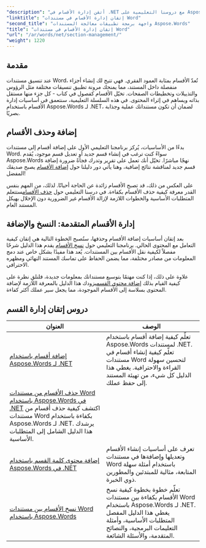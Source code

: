```yaml
---
"description": "أتقن إدارة الأقسام في .NET مع دروسنا التعليمية على Aspose.Words. تعلم كيفية إضافة الأقسام وحذفها ونسخها وإضافتها بسلاسة في مستندات Word."
"linktitle": "إتقان إدارة الأقسام في مستندات Word"
"second_title": "واجهة برمجة تطبيقات معالجة المستندات Aspose.Words"
"title": "إتقان إدارة الأقسام في مستندات Word"
"url": "/ar/words/net/section-management/"
"weight": 1220
---
```


## مقدمة

عند تنسيق مستندات Word، تُعدّ الأقسام بمثابة العمود الفقري. فهي تتيح لك إنشاء أجزاء منفصلة داخل المستند، مما يمنحك مرونة تطبيق تنسيقات مختلفة مثل الرؤوس والتذييلات وتخطيطات الصفحات. تخيّل الأقسام كفصول في كتاب - كل جزء منها مستقل بذاته ويساهم في إثراء المحتوى. في هذه السلسلة التعليمية، سنتعمق في أساسيات إدارة الأقسام باستخدام Aspose.Words لـ .NET، لضمان أن تكون مستنداتك عملية وجذابة بصريًا.

## إضافة وحذف الأقسام

بدءًا من الأساسيات، يُركز برنامجنا التعليمي الأول على إضافة أقسام إلى مستندات Word. سواءً كنت ترغب في إنشاء قسم جديد أو تعديل قسم موجود، يُقدم Aspose.Words نهجًا مباشرًا. تخيّل أنك تعمل على تقرير وتدرك فجأةً ضرورة إضافة قسم جديد لمناقشة نتائج إضافية، وهنا يأتي دور دليلنا حول [إضافة الأقسام](./adding-sections/) يصبح صديقك المفضل! 

على العكس من ذلك، قد تصبح الأقسام زائدة عن الحاجة أحيانًا. لذلك، من المهم بنفس القدر معرفة كيفية حذف الأقسام بكفاءة. في درسنا التعليمي حول [حذف الأقسام](./delete-sections-word-document/)ستتعلم المتطلبات الأساسية والخطوات اللازمة لإزالة الأقسام غير الضرورية دون الإخلال بهيكل المستند العام. 

## إدارة الأقسام المتقدمة: النسخ والإضافة

بعد إتقان أساسيات إضافة الأقسام وحذفها، ستُصبح الخطوة التالية هي إتقان كيفية التعامل مع المحتوى الحالي. برنامجنا التعليمي حول [نسخ الأقسام](./copy-sections-word-documents/) يقدم هذا الدليل شرحًا مفصلاً لكيفية نقل الأقسام بين المستندات. يُعد هذا مفيدًا بشكل خاص عند دمج المعلومات من مصادر مختلفة، مما يضمن الحفاظ على تماسك المستند النهائي ومظهره الاحترافي. 

علاوة على ذلك، إذا كنت مهتمًا بتوسيع مستنداتك بمعلومات جديدة، فلنلقِ نظرة على كيفية القيام بذلك [إضافة محتوى القسم](./append-section-word-content/)يزودك هذا الدليل بالمعرفة اللازمة لإضافة المحتوى بسلاسة إلى الأقسام الموجودة، مما يجعل سير عملك أكثر كفاءة.

 ## دروس إتقان إدارة القسم
| العنوان | الوصف |
| --- | --- |
| [إضافة أقسام باستخدام Aspose.Words لـ .NET](./adding-sections/) | تعلّم كيفية إضافة أقسام باستخدام Aspose.Words لمستندات .NET. تعلّم كيفية إنشاء أقسام في مستندات Word لتحسين سهولة القراءة والاحترافية. يغطي هذا الدليل كل شيء، من تهيئة المستند إلى حفظ عملك. |
| [حذف الأقسام من مستندات Word باستخدام Aspose.Words في .NET](./delete-sections-word-document/) اكتشف كيفية حذف أقسام من مستندات Word بكفاءة باستخدام Aspose.Words لـ .NET. يرشدك هذا الدليل الشامل إلى المتطلبات الأساسية.
| [إضافة محتوى كلمة القسم باستخدام Aspose.Words في .NET](./append-section-word-content/) |تعرف على أساسيات إنشاء الأقسام وتعديلها وإضافةها في مستندات Word باستخدام أمثلة سهلة المتابعة، مثالية للمبتدئين والمطورين ذوي الخبرة. |
| [نسخ الأقسام بين مستندات Word باستخدام Aspose.Words](./copy-sections-word-documents/) | تعلّم خطوة بخطوة كيفية نسخ الأقسام بكفاءة بين مستندات Word باستخدام Aspose.Words لـ .NET. يغطي هذا الدليل المفصل المتطلبات الأساسية، وأمثلة التعليمات البرمجية، والنصائح المتقدمة، والأسئلة الشائعة. |